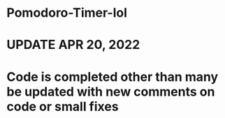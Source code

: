 # Pomodoro-Timer-lol

# UPDATE APR 20, 2022
# Code is completed other than many be updated with new comments on code or small fixes
